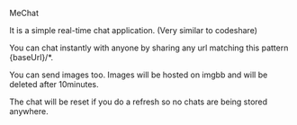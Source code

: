 MeChat

It is a simple real-time chat application. (Very similar to codeshare)

You can chat instantly with anyone by sharing any url matching this pattern {baseUrl}/*.

You can send images too. Images will be hosted on imgbb and will be deleted after 10minutes.

The chat will be reset if you do a refresh so no chats are being stored anywhere.
